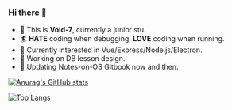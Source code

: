 ### Hi there 👋

- 👶 This is **Void-7**, currently a junior stu.
- 🏄‍  **HATE** coding when debugging, **LOVE** coding when running.
- 🌱 Currently interested in Vue/Express/Node.js/Electron.
- 🔧 Working on DB lesson design.
- 📕 Updating Notes-on-OS Gitbook now and then.

[![Anurag's GitHub stats](https://github-readme-stats.vercel.app/api?username=Void-7&show_icons=true&theme=buefy)](https://github.com/Void-7/github-readme-stats) 

[![Top Langs](https://github-readme-stats.vercel.app/api/top-langs/?username=Void-7&layout=compact&hide=verilog,coq)](https://github.com/Void-7/github-readme-stats)
